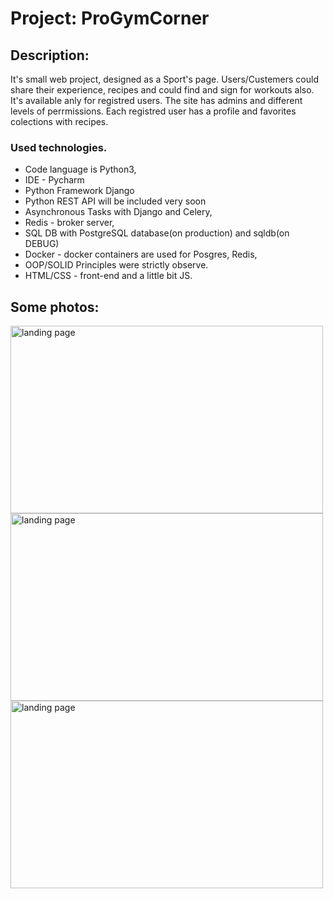 # Project: ProGymCorner
## Description:
It's small web project, designed as a Sport's page. Users/Custemers could share their experience, recipes and could find and sign for workouts also. It's available anly for registred users. The site has admins and different levels of perrmissions. Each registred user has a profile and favorites colections with recipes. 
### Used technologies.
 - Code language is Python3,
 - IDE - Pycharm
 - Python Framework Django
 - Python REST API will be included very soon
 - Asynchronous Tasks with Django and Celery,
 - Redis - broker server,
 - SQL DB with PostgreSQL database(on production) and sqldb(on DEBUG)
 - Docker - docker containers are used for Posgres, Redis, 
 - OOP/SOLID Principles were strictly observe.
 - HTML/CSS - front-end and a little bit JS.
  
## Some photos:
<img src="https://res.cloudinary.com/dpe5acysn/image/upload/v1650194475/screenshots/pic_1_i8rmxh.jpg" alt="landing page" style="height: 300px; width:500px;"/>
<img src="https://res.cloudinary.com/dpe5acysn/image/upload/v1650232393/screenshots/pic_2_txjcsv.jpg" alt="landing page" style="height: 300px; width:500px;"/>
<img src="https://res.cloudinary.com/dpe5acysn/image/upload/v1650232488/screenshots/pic_3_vmhygv.jpg" alt="landing page" style="height: 300px; width:500px;"/>
